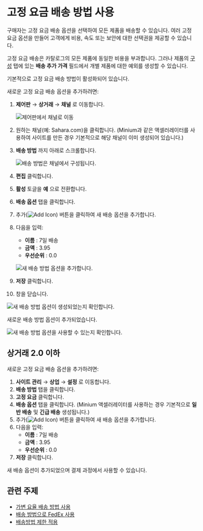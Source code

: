 # 고정 요금 배송 방법 사용

구매자는 고정 요금 배송 옵션을 선택하여 모든 제품을 배송할 수 있습니다. 여러 고정 요금 옵션을 만들어 고객에게 비용, 속도 또는 보안에 대한 선택권을 제공할 수 있습니다.

고정 요금 배송은 카탈로그의 모든 제품에 동일한 비용을 부과합니다. 그러나 제품의 [구성](../../inventory-management/product-inventory-configuration-reference-guide.md) 탭에 있는 **배송 추가 가격** 필드에서 개별 제품에 대한 예외를 생성할 수 있습니다.

기본적으로 고정 요금 배송 방법이 활성화되어 있습니다.

새로운 고정 요금 배송 옵션을 추가하려면:

1. **제어판** &rarr; **상거래** &rarr; **채널** 로 이동합니다.

    ![제어판에서 채널로 이동](./using-the-flat-rate-shipping-method/images/02.png)

2. 원하는 채널(예: Sahara.com)을 클릭합니다. (Minium과 같은 액셀러레이터를 사용하여 사이트를 만든 경우 기본적으로 해당 채널이 이미 생성되어 있습니다.)
3. **배송 방법** 까지 아래로 스크롤합니다.

    ![배송 방법은 채널에서 구성됩니다.](./using-the-flat-rate-shipping-method/images/03.png)

4. **편집** 클릭합니다.
5. **활성** 토글을 **예** 으로 전환합니다.
6. **배송 옵션** 탭을 클릭합니다.
7. 추가(![Add Icon](../../images/icon-add.png)) 버튼을 클릭하여 새 배송 옵션을 추가합니다.
8. 다음을 입력:
    * **이름** : 7일 배송
    * **금액** : 3.95
    * **우선순위** : 0.0

    ![새 배송 방법 옵션을 추가합니다.](./using-the-flat-rate-shipping-method/images/04.png)

9. **저장** 클릭합니다.
10. 창을 닫습니다.

![새 배송 방법 옵션이 생성되었는지 확인합니다.](./using-the-flat-rate-shipping-method/images/05.png)

새로운 배송 방법 옵션이 추가되었습니다.

![새 배송 방법 옵션을 사용할 수 있는지 확인합니다.](./using-the-flat-rate-shipping-method/images/06.png)

## 상거래 2.0 이하

새로운 고정 요금 배송 옵션을 추가하려면:

1. **사이트 관리** → **상업** → **설정** 로 이동합니다.
1. **배송 방법** 탭을 클릭합니다.
1. **고정 요금** 클릭합니다.
1. **배송 옵션** 탭을 클릭합니다. (Minium 액셀러레이터를 사용하는 경우 기본적으로 **일반 배송** 및 **긴급 배송** 생성됩니다.)
1. 추가(![Add Icon](../../images/icon-add.png)) 버튼을 클릭하여 새 배송 옵션을 추가합니다.
1. 다음을 입력:
    * **이름** : 7일 배송
    * **금액** : 3.95
    * **우선순위** : 0.0
1. **저장** 클릭합니다.

새 배송 옵션이 추가되었으며 결제 과정에서 사용할 수 있습니다.

## 관련 주제

* [가변 요율 배송 방법 사용](./using-the-variable-rate-shipping-method.md)
* [배송 방법으로 FedEx 사용](./using-the-fedex-shipping-method.md)
* [배송방법 제한 적용](./applying-shipping-method-restrictions.md) <!-- * \[Implementing a New Shipping Engine\](../../developer-guide/sales/implementing-a-new-shipping-engine.md) -->

